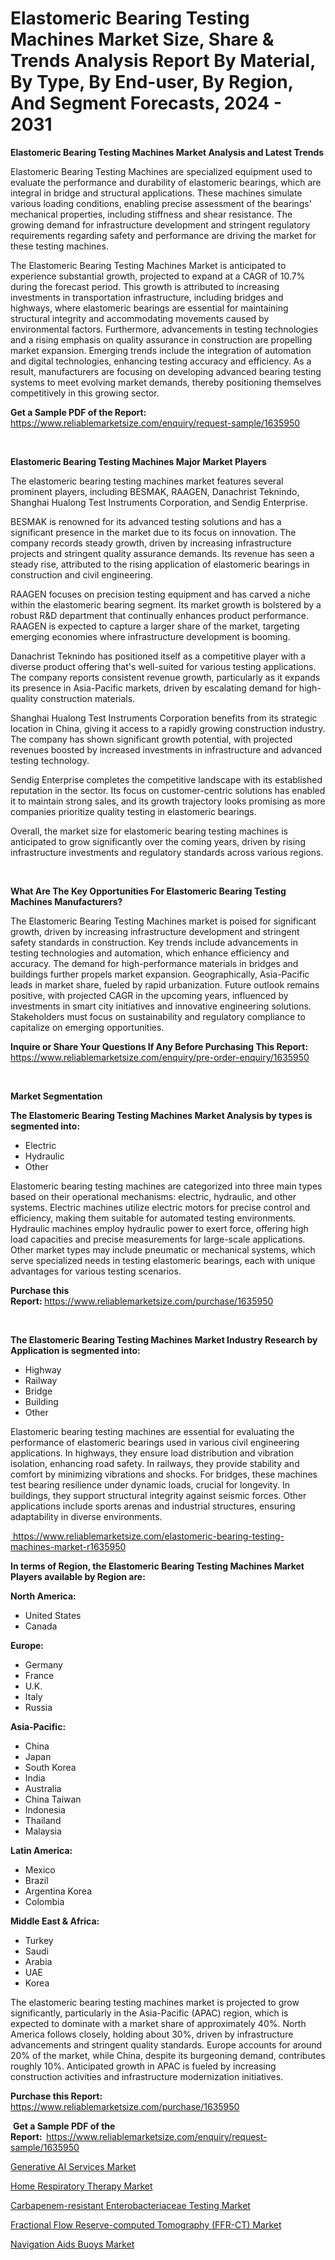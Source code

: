 <p><h1>Elastomeric Bearing Testing Machines Market Size, Share & Trends Analysis Report By Material, By Type, By End-user, By Region, And Segment Forecasts, 2024 - 2031</h1></p><p><strong>Elastomeric Bearing Testing Machines Market Analysis and Latest Trends</strong></p>
<p><p>Elastomeric Bearing Testing Machines are specialized equipment used to evaluate the performance and durability of elastomeric bearings, which are integral in bridge and structural applications. These machines simulate various loading conditions, enabling precise assessment of the bearings' mechanical properties, including stiffness and shear resistance. The growing demand for infrastructure development and stringent regulatory requirements regarding safety and performance are driving the market for these testing machines.</p><p>The Elastomeric Bearing Testing Machines Market is anticipated to experience substantial growth, projected to expand at a CAGR of 10.7% during the forecast period. This growth is attributed to increasing investments in transportation infrastructure, including bridges and highways, where elastomeric bearings are essential for maintaining structural integrity and accommodating movements caused by environmental factors. Furthermore, advancements in testing technologies and a rising emphasis on quality assurance in construction are propelling market expansion. Emerging trends include the integration of automation and digital technologies, enhancing testing accuracy and efficiency. As a result, manufacturers are focusing on developing advanced bearing testing systems to meet evolving market demands, thereby positioning themselves competitively in this growing sector.</p></p>
<p><strong>Get a Sample PDF of the Report:&nbsp;</strong> <a href="https://www.reliablemarketsize.com/enquiry/request-sample/1635950?utm_campaign=1872&utm_medium=2&utm_source=Github&utm_content=ia&utm_term=07122024&utm_id=elastomeric-bearing-testing-machines">https://www.reliablemarketsize.com/enquiry/request-sample/1635950</a></p>
<p>&nbsp;</p>
<p><strong>Elastomeric Bearing Testing Machines Major Market Players</strong></p>
<p><p>The elastomeric bearing testing machines market features several prominent players, including BESMAK, RAAGEN, Danachrist Teknindo, Shanghai Hualong Test Instruments Corporation, and Sendig Enterprise. </p><p>BESMAK is renowned for its advanced testing solutions and has a significant presence in the market due to its focus on innovation. The company records steady growth, driven by increasing infrastructure projects and stringent quality assurance demands. Its revenue has seen a steady rise, attributed to the rising application of elastomeric bearings in construction and civil engineering.</p><p>RAAGEN focuses on precision testing equipment and has carved a niche within the elastomeric bearing segment. Its market growth is bolstered by a robust R&D department that continually enhances product performance. RAAGEN is expected to capture a larger share of the market, targeting emerging economies where infrastructure development is booming.</p><p>Danachrist Teknindo has positioned itself as a competitive player with a diverse product offering that's well-suited for various testing applications. The company reports consistent revenue growth, particularly as it expands its presence in Asia-Pacific markets, driven by escalating demand for high-quality construction materials.</p><p>Shanghai Hualong Test Instruments Corporation benefits from its strategic location in China, giving it access to a rapidly growing construction industry. The company has shown significant growth potential, with projected revenues boosted by increased investments in infrastructure and advanced testing technology.</p><p>Sendig Enterprise completes the competitive landscape with its established reputation in the sector. Its focus on customer-centric solutions has enabled it to maintain strong sales, and its growth trajectory looks promising as more companies prioritize quality testing in elastomeric bearings.</p><p>Overall, the market size for elastomeric bearing testing machines is anticipated to grow significantly over the coming years, driven by rising infrastructure investments and regulatory standards across various regions.</p></p>
<p>&nbsp;</p>
<p><strong>What Are The Key Opportunities For Elastomeric Bearing Testing Machines Manufacturers?</strong></p>
<p><p>The Elastomeric Bearing Testing Machines market is poised for significant growth, driven by increasing infrastructure development and stringent safety standards in construction. Key trends include advancements in testing technologies and automation, which enhance efficiency and accuracy. The demand for high-performance materials in bridges and buildings further propels market expansion. Geographically, Asia-Pacific leads in market share, fueled by rapid urbanization. Future outlook remains positive, with projected CAGR in the upcoming years, influenced by investments in smart city initiatives and innovative engineering solutions. Stakeholders must focus on sustainability and regulatory compliance to capitalize on emerging opportunities.</p></p>
<p><strong>Inquire or Share Your Questions If Any Before Purchasing This Report:</strong> <a href="https://www.reliablemarketsize.com/enquiry/pre-order-enquiry/1635950?utm_campaign=1872&utm_medium=2&utm_source=Github&utm_content=ia&utm_term=07122024&utm_id=elastomeric-bearing-testing-machines">https://www.reliablemarketsize.com/enquiry/pre-order-enquiry/1635950</a></p>
<p>&nbsp;</p>
<p><strong>Market Segmentation</strong></p>
<p><strong>The Elastomeric Bearing Testing Machines Market Analysis by types is segmented into:</strong></p>
<p><ul><li>Electric</li><li>Hydraulic</li><li>Other</li></ul></p>
<p><p>Elastomeric bearing testing machines are categorized into three main types based on their operational mechanisms: electric, hydraulic, and other systems. Electric machines utilize electric motors for precise control and efficiency, making them suitable for automated testing environments. Hydraulic machines employ hydraulic power to exert force, offering high load capacities and precise measurements for large-scale applications. Other market types may include pneumatic or mechanical systems, which serve specialized needs in testing elastomeric bearings, each with unique advantages for various testing scenarios.</p></p>
<p><strong>Purchase this Report:&nbsp;</strong><a href="https://www.reliablemarketsize.com/purchase/1635950?utm_campaign=1872&utm_medium=2&utm_source=Github&utm_content=ia&utm_term=07122024&utm_id=elastomeric-bearing-testing-machines">https://www.reliablemarketsize.com/purchase/1635950</a></p>
<p>&nbsp;</p>
<p><strong>The Elastomeric Bearing Testing Machines Market Industry Research by Application is segmented into:</strong></p>
<p><ul><li>Highway</li><li>Railway</li><li>Bridge</li><li>Building</li><li>Other</li></ul></p>
<p><p>Elastomeric bearing testing machines are essential for evaluating the performance of elastomeric bearings used in various civil engineering applications. In highways, they ensure load distribution and vibration isolation, enhancing road safety. In railways, they provide stability and comfort by minimizing vibrations and shocks. For bridges, these machines test bearing resilience under dynamic loads, crucial for longevity. In buildings, they support structural integrity against seismic forces. Other applications include sports arenas and industrial structures, ensuring adaptability in diverse environments.</p></p>
<p><a href="https://www.reliablemarketsize.com/elastomeric-bearing-testing-machines-market-r1635950?utm_campaign=1872&utm_medium=2&utm_source=Github&utm_content=ia&utm_term=07122024&utm_id=elastomeric-bearing-testing-machines">&nbsp;https://www.reliablemarketsize.com/elastomeric-bearing-testing-machines-market-r1635950</a></p>
<p><strong>In terms of Region, the Elastomeric Bearing Testing Machines Market Players available by Region are:</strong></p>
<p>
    <p> <strong> North America: </strong>
        <ul>
            <li>United States</li>
            <li>Canada</li>
        </ul>
        </p> 
    <p> <strong> Europe: </strong>
        <ul>
            <li>Germany</li>
            <li>France</li>
            <li>U.K.</li>
            <li>Italy</li>
            <li>Russia</li>
        </ul>
        </p> 
    <p> <strong> Asia-Pacific: </strong>
        <ul>
            <li>China</li>
            <li>Japan</li>
            <li>South Korea</li>
            <li>India</li>
            <li>Australia</li>
            <li>China Taiwan</li>
            <li>Indonesia</li>
            <li>Thailand</li>
            <li>Malaysia</li>
        </ul>
        </p> 
    <p> <strong> Latin America: </strong>
        <ul>
            <li>Mexico</li>
            <li>Brazil</li>
            <li>Argentina Korea</li>
            <li>Colombia</li>
        </ul>
        </p> 
    <p> <strong> Middle East & Africa: </strong>
        <ul>
            <li>Turkey</li>
            <li>Saudi</li>
            <li>Arabia</li>
            <li>UAE</li>
            <li>Korea</li>
        </ul>
    </p>
    </p>
<p><p>The elastomeric bearing testing machines market is projected to grow significantly, particularly in the Asia-Pacific (APAC) region, which is expected to dominate with a market share of approximately 40%. North America follows closely, holding about 30%, driven by infrastructure advancements and stringent quality standards. Europe accounts for around 20% of the market, while China, despite its burgeoning demand, contributes roughly 10%. Anticipated growth in APAC is fueled by increasing construction activities and infrastructure modernization initiatives.</p></p>
<p><strong>Purchase this Report: </strong><a href="https://www.reliablemarketsize.com/purchase/1635950?utm_campaign=1872&utm_medium=2&utm_source=Github&utm_content=ia&utm_term=07122024&utm_id=elastomeric-bearing-testing-machines">https://www.reliablemarketsize.com/purchase/1635950</a></p>
<p>&nbsp;<strong>Get a Sample PDF of the Report:&nbsp;&nbsp;</strong><a href="https://www.reliablemarketsize.com/enquiry/request-sample/1635950?utm_campaign=1872&utm_medium=2&utm_source=Github&utm_content=ia&utm_term=07122024&utm_id=elastomeric-bearing-testing-machines">https://www.reliablemarketsize.com/enquiry/request-sample/1635950</a></p>
<p><strong></strong></p>
<p><p><a href="https://issuu.com/reportprime-2/docs/generative-ai-services-market-size-2030.pptx?utm_campaign=1872&utm_medium=2&utm_source=Github&utm_content=ia&utm_term=07122024&utm_id=elastomeric-bearing-testing-machines">Generative AI Services Market</a></p><p><a href="https://www.linkedin.com/pulse/home-respiratory-therapy-market-size-analysis-2024-2031-deployment-ntgne?utm_campaign=1872&utm_medium=2&utm_source=Github&utm_content=ia&utm_term=07122024&utm_id=elastomeric-bearing-testing-machines">Home Respiratory Therapy Market</a></p><p><a href="https://www.linkedin.com/pulse/t-insight-dial-ziosf?utm_campaign=1872&utm_medium=2&utm_source=Github&utm_content=ia&utm_term=07122024&utm_id=elastomeric-bearing-testing-machines">Carbapenem-resistant Enterobacteriaceae Testing Market</a></p><p><a href="https://www.linkedin.com/pulse/the-sympatico-insight-9odme?utm_campaign=1872&utm_medium=2&utm_source=Github&utm_content=ia&utm_term=07122024&utm_id=elastomeric-bearing-testing-machines">Fractional Flow Reserve-computed Tomography (FFR-CT) Market</a></p><p><a href="https://issuu.com/reportprime-2/docs/navigation-aids-buoys-market-size-2030.pptx?utm_campaign=1872&utm_medium=2&utm_source=Github&utm_content=ia&utm_term=07122024&utm_id=elastomeric-bearing-testing-machines">Navigation Aids Buoys Market</a></p></p>